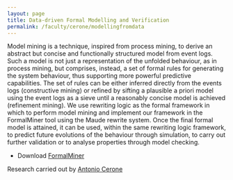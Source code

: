 ```yaml
---
layout: page
title: Data-driven Formal Modelling and Verification
permalink: /faculty/cerone/modellingfromdata
---
```


Model mining is a technique, inspired from process mining, to derive an abstract but concise and functionally structured model from event logs. Such a model is not just a representation of the unfolded behaviour, as in process mining, but comprises, instead, a set of formal rules for generating the system behaviour, thus supporting more powerful predictive capabilities. The set of rules can be either inferred directly from the events logs (constructive mining) or refined by sifting a plausible a priori model using the event logs as a sieve until a reasonably concise model is achieved (refinement mining). We use rewriting logic as the formal framework in which to perform model mining and implement our framework in the FormalMiner tool using the Maude rewrite system. Once the final formal model is attained, it can be used, within the same rewriting logic framework, to predict future evolutions of the behaviour through simulation, to carry out further validation or to analyse properties through model checking.

- Download [FormalMiner](formalminer2018.zip)

Research carried out by [Antonio Cerone](/faculty/cerone)
